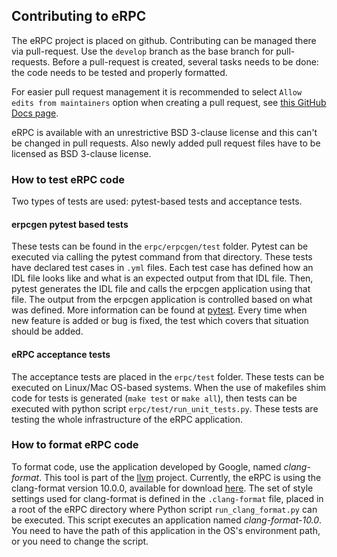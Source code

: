 ## Contributing to eRPC
The eRPC project is placed on github. Contributing can be managed there via pull-request. Use the `develop` branch as the base branch for pull-requests. Before a pull-request is created, several tasks needs to be done: the code needs to be tested and properly formatted.

For easier pull request management it is recommended to select `Allow edits from maintainers` option when creating a pull request, see [this GitHub Docs page](https://docs.github.com/en/pull-requests/collaborating-with-pull-requests/proposing-changes-to-your-work-with-pull-requests/creating-a-pull-request-from-a-fork).

eRPC is available with an unrestrictive BSD 3-clause license and this can't be changed in pull requests. Also newly added pull request files have to be licensed as BSD 3-clause license.

### How to test eRPC code
Two types of tests are used: pytest-based tests and acceptance tests.

#### erpcgen pytest based tests
These tests can be found in the ``erpc/erpcgen/test`` folder. Pytest can be executed via calling the pytest command from that directory. These tests have declared test cases in `.yml` files. Each test case has defined how an IDL file looks like and what is an expected output from that IDL file. Then, pytest generates the IDL file and calls the erpcgen application using that file. The output from the erpcgen application is controlled based on what was defined. More information can be found at [pytest](http://doc.pytest.org/en/latest/example/nonpython.html). Every time when new feature is added or bug is fixed, the test which covers that situation should be added.

#### eRPC acceptance tests
The acceptance tests are placed in the ``erpc/test`` folder. These tests can be executed on Linux/Mac OS-based systems. When the use of makefiles shim code for tests is generated (``make test`` or ``make all``), then tests can be executed with python script ``erpc/test/run_unit_tests.py``. These tests are testing the whole infrastructure of the eRPC application.

### How to format eRPC code
To format code, use the application developed by Google, named *clang-format*. This tool is part of the [llvm](http://llvm.org/) project. Currently, the eRPC is using the clang-format version 10.0.0, available for download [here](https://releases.llvm.org/download.html).
The set of style settings used for clang-format is defined in the `.clang-format` file, placed in a root of the eRPC directory where Python script ``run_clang_format.py`` can be executed. This script executes an application named *clang-format-10.0*. You need to have the path of this application in the OS's environment path, or you need to change the script.
